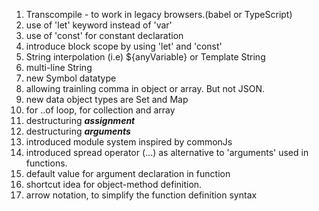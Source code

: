 1. Transcompile -  to work in legacy browsers.\(babel or TypeScript\)
2. use of 'let' keyword instead of 'var'
3. use of 'const' for constant declaration
4. introduce block scope by using 'let' and 'const'
5. String interpolation \(i.e\) ${anyVariable} or Template String
6. multi-line String
7. new Symbol datatype
8. allowing trainling comma in object or array. But not JSON.
9. new data object types are  Set and Map
10. for ..of loop, for collection and array
11. destructuring **_assignment_**
12. destructuring **_arguments_**
13. introduced module system inspired by commonJs
14. introduced spread operator \(...\) as alternative to 'arguments' used in functions.
15. default value for argument declaration in function
16. shortcut idea for object-method definition.
17. arrow notation, to simplify the function definition syntax

